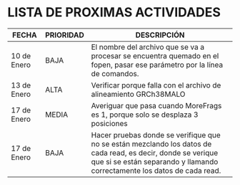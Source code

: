 # LISTA DE PROXIMAS ACTIVIDADES
FECHA | PRIORIDAD | DESCRIPCIÓN
----- | ------ | -----------
10 de Enero | BAJA | El nombre del archivo que se va a procesar se encuentra quemado en el fopen, pasar ese parámetro por la línea de comandos.
13 de Enero | ALTA | Verificar porque falla con el archivo de alineamiento GRCh38MALO
17 de Enero | MEDIA | Averiguar que pasa cuando MoreFrags es 1, porque solo se desplaza 3 posiciones
17 de Enero | BAJA  | Hacer pruebas donde se verifique que no se están mezclando los datos de cada read, es decir, donde se verique que si se están separando y llamando correctamente los datos de cada read.